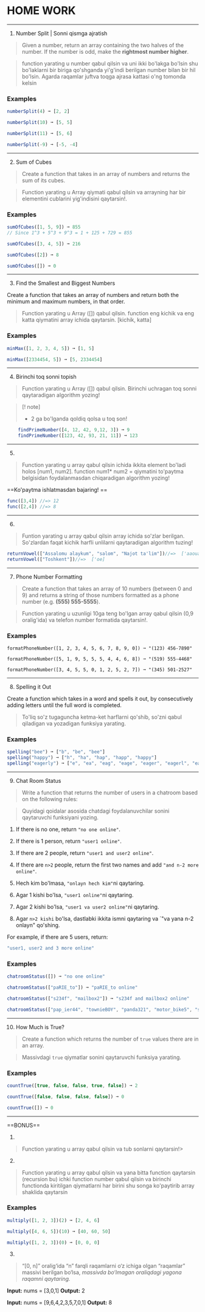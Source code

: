 # HOME WORK


----
1. Number Split | Sonni qismga ajratish

> Given a number, return an array containing the two halves of the number. If the number is odd, make the **rightmost number higher**.

> function yarating u number qabul qilsin va uni ikki bo'lakga bo'lsin shu bo'laklarni bir biriga qo'shganda yi'g'indi berilgan number bilan bir hil bo'lsin.
> Agarda raqamlar juftva toqga ajrasa kattasi o'ng tomonda kelsin

### Examples

```js
numberSplit(4) ➞ [2, 2]

numberSplit(10) ➞ [5, 5]

numberSplit(11) ➞ [5, 6]

numberSplit(-9) ➞ [-5, -4]
```


----
2. Sum of Cubes


> Create a function that takes in an array of numbers and returns the sum of its cubes.

> Function yarating u Array qiymati qabul qilsin va arrayning har bir elementini cublarini yig'indisini qaytarsin!.


### Examples

```js
sumOfCubes([1, 5, 9]) ➞ 855
// Since 1^3 + 5^3 + 9^3 = 1 + 125 + 729 = 855

sumOfCubes([3, 4, 5]) ➞ 216

sumOfCubes([2]) ➞ 8

sumOfCubes([]) ➞ 0
```

----
3.  Find the Smallest and Biggest Numbers

Create a function that takes an array of numbers and return both the minimum and maximum numbers, in that order.

> Function yarating u Array ([]) qabul qilsin. function  eng kichik va eng katta qiymatini array ichida qaytarsin. [kichik, katta]
### Examples

```js
minMax([1, 2, 3, 4, 5]) ➞ [1, 5]

minMax([2334454, 5]) ➞ [5, 2334454]
```

---- 
4. Birinchi toq sonni topish 

> Function yarating u Array ([]) qabul qilsin. Birinchi uchragan toq sonni qaytaradigan algorithm yozing!

> [! note]
>  - 2 ga bo'lganda qoldiq qolsa u toq son! 

```js
	findPrimeNumber([4, 12, 42, 9,12, 3]) ➞ 9 
	findPrimeNumber([123, 42, 93, 21, 11]) ➞ 123
```

---

5.  
> Function yarating u array qabul qilsin  ichida ikkita element bo'ladi holos [num1, num2]. function num1* num2 = qiymatini to'paytma belgisidan foydalanmasdan chiqaradigan algorithm yozing!

==Ko'paytma ishlatmasdan bajaring! ==

```js
func([3,4]) //=> 12
func([2,4]) //=> 8
```

----

6. 
> Funtion yarating u array qabul qilsin array ichida so'zlar berilgan.
> So'zlardan faqat kichik harfli unlilarni qaytaradigan algorithm tuzing!

```js
returnVowel(["Assalomu alaykum", "salom", "Najot ta'lim"])//=>  ['aaouaau', 'ao', 'aoai]
returnVowel(["Toshkent"])//=>  ['oe]
```

---

7. Phone Number Formatting

> Create a function that takes an array of 10 numbers (between 0 and 9) and returns a string of those numbers formatted as a phone number (e.g. **(555) 555-5555**).

> Function yarating u uzunligi 10ga teng bo'lgan array qabul qilsin (0,9 oralig'ida) va telefon number formatida qaytarsin!. 
### Examples

```
formatPhoneNumber([1, 2, 3, 4, 5, 6, 7, 8, 9, 0]) ➞ "(123) 456-7890"

formatPhoneNumber([5, 1, 9, 5, 5, 5, 4, 4, 6, 8]) ➞ "(519) 555-4468"

formatPhoneNumber([3, 4, 5, 5, 0, 1, 2, 5, 2, 7]) ➞ "(345) 501-2527"
```

---

8. Spelling it Out

Create a function which takes in a word and spells it out, by consecutively adding letters until the full word is completed.

> To'liq so'z tugaguncha ketma-ket harflarni qo'shib, so'zni qabul qiladigan va yozadigan funksiya yarating.

### Examples

```js
spelling("bee") ➞ ["b", "be", "bee"]
spelling("happy") ➞ ["h", "ha", "hap", "happ", "happy"]
spelling("eagerly") ➞ ["e", "ea", "eag", "eage", "eager", "eagerl", "eagerly"]
```

---

9. Chat Room Status

> Write a function that returns the number of users in a chatroom based on the following rules:

>Quyidagi qoidalar asosida chatdagi foydalanuvchilar sonini qaytaruvchi funksiyani yozing.

1. If there is no one, return `"no one online"`.
2. If there is 1 person, return `"user1 online"`.
3. If there are 2 people, return `"user1 and user2 online"`.
4. If there are `n>2` people, return the first two names and add `"and n-2 more online"`.


1. Hech kim bo'lmasa, `"onlayn hech kim"`ni qaytaring.
2. Agar 1 kishi bo'lsa, `"user1 online"`ni qaytaring.
3. Agar 2 kishi bo'lsa, `"user1 va user2 online"`ni qaytaring.
4. Agar `n>2 kishi` bo'lsa, dastlabki ikkita ismni qaytaring va `"va yana n-2 onlayn" qo'shing.

For example, if there are 5 users, return:

```js
"user1, user2 and 3 more online"
```

### Examples

```js
chatroomStatus([]) ➞ "no one online"

chatroomStatus(["paRIE_to"]) ➞ "paRIE_to online"

chatroomStatus(["s234f", "mailbox2"]) ➞ "s234f and mailbox2 online"

chatroomStatus(["pap_ier44", "townieBOY", "panda321", "motor_bike5", "sandwichmaker833", "violinist91"]) ➞ "pap_ier44, townieBOY and 4 more online"
```
---

10.  How Much is True?


>Create a function which returns the number of `true` values there are in an array.

> Massivdagi `true` qiymatlar sonini qaytaruvchi funksiya yarating.

### Examples

```js
countTrue([true, false, false, true, false]) ➞ 2

countTrue([false, false, false, false]) ➞ 0

countTrue([]) ➞ 0
```
 
---
==BONUS==

1. 
> Function yarating u array qabul qilsin va tub sonlarni qaytarsin!>

2.  
> Function yarating u array qabul qilsin va yana bitta function qaytarsin (recursion bu) ichki function number qabul qilsin va birinchi functionda kiritilgan qiymatlarni har birini shu songa ko'paytirib array shaklida qaytarsin 

### Examples

```js
multiply([1, 2, 3])(2) ➞ [2, 4, 6]

multiply([4, 6, 5])(10) ➞ [40, 60, 50]

multiply([1, 2, 3])(0) ➞ [0, 0, 0]
```

3.
>“[0, n]” oralig‘ida “n” farqli raqamlarni o‘z ichiga olgan “raqamlar” massivi berilgan bo‘lsa, _massivda bo‘lmagan oraliqdagi yagona raqamni qaytaring._

**Input:** nums = [3,0,1]
**Output:** 2


**Input:** nums = [9,6,4,2,3,5,7,0,1]
**Output:** 8

